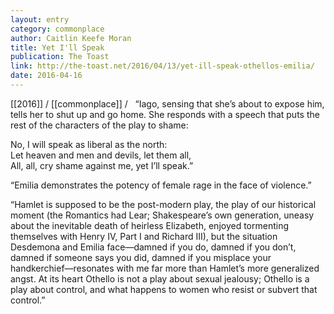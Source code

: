 ```yaml
---
layout: entry
category: commonplace
author: Caitlin Keefe Moran
title: Yet I'll Speak
publication: The Toast
link: http://the-toast.net/2016/04/13/yet-ill-speak-othellos-emilia/
date: 2016-04-16
---
```


[[2016]] / [[commonplace]] / 
 
“Iago, sensing that she’s about to expose him, tells her to shut up and go home. She responds with a speech that puts the rest of the characters of the play to shame:

No, I will speak as liberal as the north:
<br> Let heaven and men and devils, let them all,
<br> All, all, cry shame against me, yet I’ll speak.”

“Emilia demonstrates the potency of female rage in the face of violence.”

“Hamlet is supposed to be the post-modern play, the play of our historical moment (the Romantics had Lear; Shakespeare’s own generation, uneasy about the inevitable death of heirless Elizabeth, enjoyed tormenting themselves with Henry IV, Part I and Richard III), but the situation Desdemona and Emilia face—damned if you do, damned if you don’t, damned if someone says you did, damned if you misplace your handkerchief—resonates with me far more than Hamlet’s more generalized angst. At its heart Othello is not a play about sexual jealousy; Othello is a play about control, and what happens to women who resist or subvert that control.”
